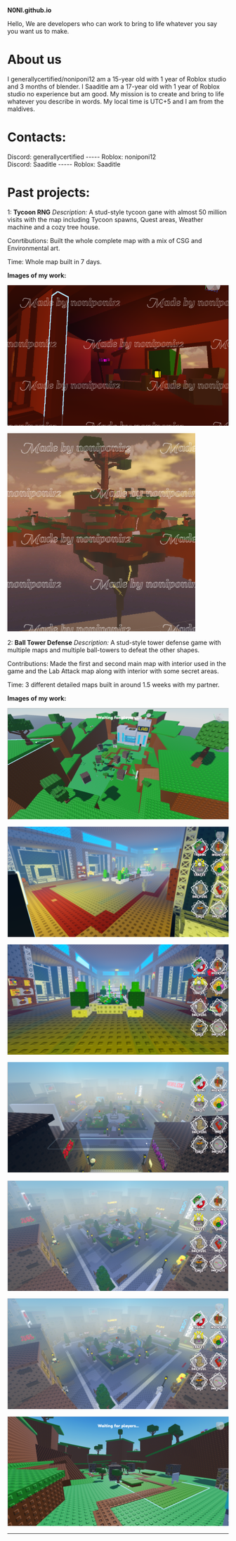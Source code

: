 **N0Nl.github.io**

Hello, We are developers who can work to bring to life whatever you say you want us to make.

# About us
I generallycertified/noniponi12 am a 15-year old with 1 year of Roblox studio and 3 months of blender.
I Saaditle am a 17-year old with 1 year of Roblox studio no experience but am good.
My mission is to create and bring to life whatever you describe in words.
My local time is UTC+5 and I am from the maldives.
# Contacts:

Discord: generallycertified ----- Roblox: noniponi12  
Discord: Saaditle ----- Roblox: Saaditle


# Past projects:

1: **Tycoon RNG**
*Description:*  A stud-style tycoon gane with almost 50 million visits with the map including Tycoon spawns,
Quest areas, Weather machine and a cozy tree house.

Conrtibutions: Built the whole complete map with a mix of CSG and Environmental art.

Time: Whole map built in 7 days.

**Images of my work:**

![image alt](https://github.com/N0Nl/N0Nl.github.io/blob/main/unnamed.png?raw=true)

![image alt](https://github.com/N0Nl/N0Nl.github.io/blob/main/unnamed%20(1).png?raw=true)

2: **Ball Tower Defense**
*Description:* A stud-style tower defense game with multiple maps and multiple ball-towers to defeat the other shapes.

Contributions: Made the first and second main map with interior used in the game 
and the Lab Attack map along with interior with some secret areas. 

Time: 3 different detailed maps built in around 1.5 weeks with my partner.

**Images of my work:**

![image alt](https://github.com/N0Nl/N0Nl.github.io/blob/main/image.png?raw=true)

![image alt](https://github.com/N0Nl/N0Nl.github.io/blob/main/image%20(6).png?raw=true)

![image alt](https://github.com/N0Nl/N0Nl.github.io/blob/main/image%20(5).png?raw=true)

![image alt](https://github.com/N0Nl/N0Nl.github.io/blob/main/image%20(4).png?raw=true)

![image alt](https://github.com/N0Nl/N0Nl.github.io/blob/main/image%20(3).png?raw=true)

![image alt](https://github.com/N0Nl/N0Nl.github.io/blob/main/image%20(2).png?raw=true)

![image alt](https://github.com/N0Nl/N0Nl.github.io/blob/main/image%20(1).png?raw=true)


------------------------------








